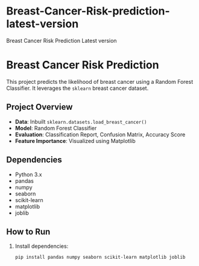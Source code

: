 # Breast-Cancer-Risk-prediction-latest-version
Breast Cancer Risk Prediction Latest version 

# Breast Cancer Risk Prediction

This project predicts the likelihood of breast cancer using a Random Forest Classifier. It leverages the `sklearn` breast cancer dataset.

## Project Overview

- **Data**: Inbuilt `sklearn.datasets.load_breast_cancer()`
- **Model**: Random Forest Classifier
- **Evaluation**: Classification Report, Confusion Matrix, Accuracy Score
- **Feature Importance**: Visualized using Matplotlib

## Dependencies

- Python 3.x
- pandas
- numpy
- seaborn
- scikit-learn
- matplotlib
- joblib

## How to Run

1. Install dependencies:
   ```bash
   pip install pandas numpy seaborn scikit-learn matplotlib joblib
